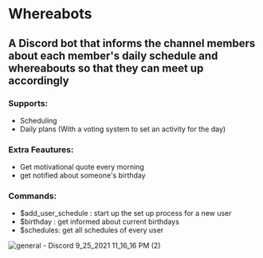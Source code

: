 # Whereabots
## A Discord bot that informs the channel members about each member's daily schedule and whereabouts so that they can meet up accordingly
### Supports:
- Scheduling 
- Daily plans (With a voting system to set an activity for the day)

### Extra Feautures:
- Get motivational quote every morning
- get notified about someone's birthday

### Commands:
- $add_user_schedule : start up the set up process for a new user
- $birthday : get informed about current birthdays
- $schedules: get all schedules of every user

![general - Discord 9_25_2021 11_16_16 PM (2)](https://user-images.githubusercontent.com/83036619/134786142-14277b54-2b88-48e7-8d5c-c72468d0b837.png)
